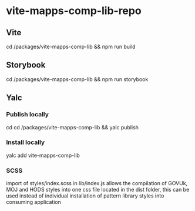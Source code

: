 # vite-mapps-comp-lib-repo

## Vite

cd /packages/vite-mapps-comp-lib && npm run build

## Storybook

cd /packages/vite-mapps-comp-lib && npm run storybook

## Yalc

### Publish locally

cd cd /packages/vite-mapps-comp-lib && yalc publish

### Install locally

yalc add vite-mapps-comp-lib

### SCSS

import of styles/index.scss in lib/index.js allows the compilation of 
GOVUk, MOJ and HODS styles into one css file located in the dist folder, this 
can be used instead of individual installation of pattern library styles into 
consuming application
